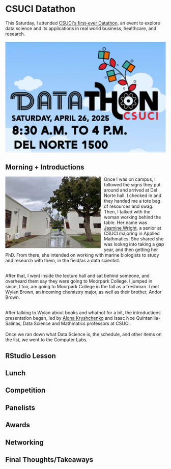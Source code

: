 # CSUCI Datathon
This Saturday, I attended <a href="https://www.csuci.edu/news/releases/2025-first-ever-datathon.htm">CSUCI's first-ever Datathon</a>, an event to explore data science and its applications in real world business, healthcare, and research. <br><br>
![CSUCI Datathon](https://github.com/CaptainSapphire/PH-s-Blog/blob/main/assets/April%202025/Screenshot%202025-04-28%20083613.png?raw=true)

## Morning + Introductions
<img src="https://github.com/CaptainSapphire/PH-s-Blog/blob/main/assets/April%202025/IMG_9330.jpg?raw=true" alt="CSUCI Morning" style= "float: left; padding-right:10px" width="300"/> Once I was on campus, I followed the signs they put around and arrived at Del Norte hall. I checked in and they handed me a tote bag of resources and swag. Then, I talked with the woman working behind the table. Her name was [Jasmine Wright](https://www.linkedin.com/in/jasmine-wright-0025271b4/), a senior at CSUCI majoring in Applied Mathmatics. She shared she was lookng into taking a gap year, and then getting her PhD. From there, she intended on working with marine biologists to study and research with them, in the field/as a data scientist. <br><br>

After that, I went inside the lecture hall and sat behind someone, and overheard them say they were going to Moorpark College. I jumped in since, I too, am going to Moorpark College in the fall as a freshman. I met Wylan Brown, an incoming chemistry major, as well as their brother, Andor Brown. <br><br>

After talking to Wylan about books and whatnot for a bit, the introductions presentation began, led by [Alona Kryshchenko](https://ciapps.csuci.edu/directory/Details?uid=alona.kryshchenko) and Isaac Noe Quintanilla-Salinas, Data Science and Mathmatics professors at CSUCI. <br><br>
Once we ran down what Data Science is, the schedule, and other items on the list, we went to the Computer Labs. 

## RStudio Lesson


## Lunch


## Competition


## Panelists


## Awards


## Networking


## Final Thoughts/Takeaways
